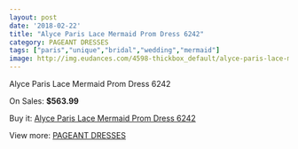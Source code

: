 ```yaml
---
layout: post
date: '2018-02-22'
title: "Alyce Paris Lace Mermaid Prom Dress 6242"
category: PAGEANT DRESSES
tags: ["paris","unique","bridal","wedding","mermaid"]
image: http://img.eudances.com/4598-thickbox_default/alyce-paris-lace-mermaid-prom-dress-6242.jpg
---
```

Alyce Paris Lace Mermaid Prom Dress 6242

On Sales: **$563.99**
<a href="https://www.eudances.com/en/pageant-dresses/1543-alyce-paris-lace-mermaid-prom-dress-6242.html"><amp-img layout="responsive" width="600" height="600" src="//img.eudances.com/4598-thickbox_default/alyce-paris-lace-mermaid-prom-dress-6242.jpg" alt="Alyce Paris Lace Mermaid Prom Dress 6242 0" /></a>
<a href="https://www.eudances.com/en/pageant-dresses/1543-alyce-paris-lace-mermaid-prom-dress-6242.html"><amp-img layout="responsive" width="600" height="600" src="//img.eudances.com/4599-thickbox_default/alyce-paris-lace-mermaid-prom-dress-6242.jpg" alt="Alyce Paris Lace Mermaid Prom Dress 6242 1" /></a>

Buy it: [Alyce Paris Lace Mermaid Prom Dress 6242](https://www.eudances.com/en/pageant-dresses/1543-alyce-paris-lace-mermaid-prom-dress-6242.html "Alyce Paris Lace Mermaid Prom Dress 6242")

View more: [PAGEANT DRESSES](https://www.eudances.com/en/16-pageant-dresses "PAGEANT DRESSES")